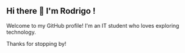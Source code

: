 ## Hi there 👋 I'm Rodrigo !
Welcome to my GitHub profile! I'm an IT student who loves exploring technology.


Thanks for stopping by!

<!--
**arbi829/arbi829** is a ✨ _special_ ✨ repository because its `README.md` (this file) appears on your GitHub profile.
-->

